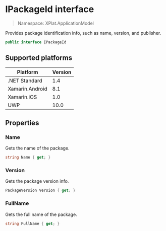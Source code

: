 # IPackageId interface

> Namespace: XPlat.ApplicationModel

Provides package identification info, such as name, version, and publisher.

```csharp
public interface IPackageId
```

## Supported platforms

| Platform | Version |
| --- | --- |
| .NET Standard | 1.4 |
| Xamarin.Android | 8.1 |
| Xamarin.iOS  | 1.0 |
| UWP | 10.0 | 

## Properties

### Name

Gets the name of the package.

```csharp
string Name { get; }
```

### Version

Gets the package version info.

```csharp
PackageVersion Version { get; }
```

### FullName

Gets the full name of the package.

```csharp
string FullName { get; }
```